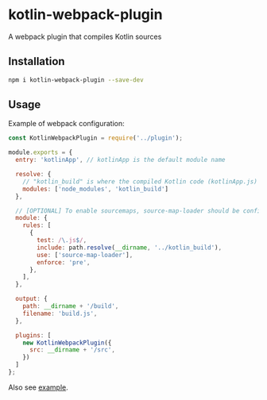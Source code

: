 # kotlin-webpack-plugin

A webpack plugin that compiles Kotlin sources

## Installation

```bash
npm i kotlin-webpack-plugin --save-dev
```

## Usage

Example of webpack configuration:
```js
const KotlinWebpackPlugin = require('../plugin');

module.exports = {
  entry: 'kotlinApp', // kotlinApp is the default module name

  resolve: {
    // "kotlin_build" is where the compiled Kotlin code (kotlinApp.js) is outputted
    modules: ['node_modules', 'kotlin_build']
  },

  // [OPTIONAL] To enable sourcemaps, source-map-loader should be configured
  module: {
    rules: [
      {
        test: /\.js$/,
        include: path.resolve(__dirname, '../kotlin_build'),
        use: ['source-map-loader'],
        enforce: 'pre',
      },
    ],
  },

  output: {
    path: __dirname + '/build',
    filename: 'build.js',
  },

  plugins: [
    new KotlinWebpackPlugin({
      src: __dirname + '/src',
    })
  ]
};
```

Also see [example](./example).
